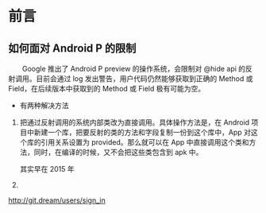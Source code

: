 # 前言

##  如何面对 Android P 的限制

　　Google 推出了 Android P preview 的操作系统，会限制对 @hide api 的反射调用。目前会通过 log 发出警告，用户代码仍然能够获取到正确的 Method 或 Field，在后续版本中获取到的 Method 或 Field 极有可能为空。

* 有两种解决方法

1. 把通过反射调用的系统内部类改为直接调用。具体操作方法是，在 Android 项目中新建一个库，把要反射的类的方法和字段复制一份到这个库中，App 对这个库的引用关系设置为 provided。那么就可以在 App 中直接调用这个类和方法，同时，在编译的时候，又不会把这些类包含到 apk 中。

   其实早在 2015 年

2. 

http://git.dream/users/sign_in